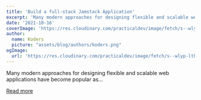 ```yaml
---
title: 'Build a full-stack Jamstack Application'
excerpt: 'Many modern approaches for designing flexible and scalable web applications have become popular as...'
date: '2021-10-16'
coverImage: 'https://res.cloudinary.com/practicaldev/image/fetch/s--wlyp-lth--/c_imagga_scale,f_auto,fl_progressive,h_420,q_auto,w_1000/https://dev-to-uploads.s3.amazonaws.com/uploads/articles/psose70uffg1f1da4hhu.png'
author:
  name: Koders
  picture: "assets/blog/authors/koders.png"
ogImage:
  url: 'https://res.cloudinary.com/practicaldev/image/fetch/s--wlyp-lth--/c_imagga_scale,f_auto,fl_progressive,h_420,q_auto,w_1000/https://dev-to-uploads.s3.amazonaws.com/uploads/articles/psose70uffg1f1da4hhu.png'
---
```


Many modern approaches for designing flexible and scalable web applications have become popular as...

[Read more](https://dev.to/hackmamba/build-a-full-stack-jamstack-application-5apm)
